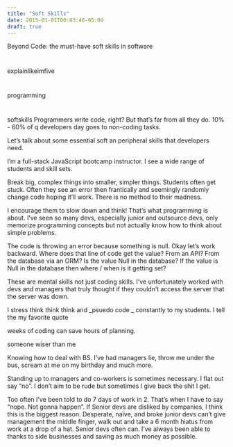```yaml
---
title: "Soft Skills"
date: 2015-01-01T00:03:46-05:00
draft: true
---
```


Beyond Code: the must-have soft skills in software

#

explainlikeimfive

#

programming

#

softskills
Programmers write code, right? But that’s far from all they do. 10% - 60% of q developers day goes to non-coding tasks.

Let’s talk about some essential soft an peripheral skills that developers need.

I’m a full-stack JavaScript bootcamp instructor. I see a wide range of students and skill sets.

Break big, complex things into smaller, simpler things.
Students often get stuck. Often they see an error then frantically and seemingly randomly change code hoping it’ll work. There is no method to their madness.

I encourage them to slow down and think! That’s what programming is about. I’ve seen so many devs, especially junior and outsource devs, only memorize programming concepts but not actually know how to think about simple problems.

The code is throwing an error because something is null. Okay let’s work backward. Where does that line of code get the value? From an API? From the database via an ORM? Is the value Null in the database? If the value is Null in the database then where / when is it getting set?

These are mental skills not just coding skills. I’ve unfortunately worked with devs and managers that truly thought if they couldn’t access the server that the server was down.

I stress think think think and _psuedo code _ constantly to my students. I tell the my favorite quote

weeks of coding can save hours of planning.

someone wiser than me

Knowing how to deal with BS. I’ve had managers lie, throw me under the bus, scream at me on my birthday and much more.

Standing up to managers and co-workers is sometimes necessary. I flat out say “no”. I don’t aim to be rude but sometimes I give back the shit I get.

Too often I’ve been told to do 7 days of work in 2. That’s when I have to say “nope. Not gonna happen”. If Senior devs are disliked by companies, I think this is the biggest reason. Desperate, naïve, and broke junior devs can’t give management the middle finger, walk out and take a 6 month hiatus from work at a drop of a hat. Senior devs often can. I’ve always been able to thanks to side businesses and saving as much money as possible.
